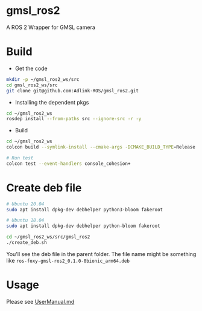 # gmsl_ros2
A ROS 2 Wrapper for GMSL camera

# Build

* Get the code

```bash
mkdir -p ~/gmsl_ros2_ws/src
cd gmsl_ros2_ws/src
git clone git@github.com:Adlink-ROS/gmsl_ros2.git
```

* Installing the dependent pkgs

```bash
cd ~/gmsl_ros2_ws
rosdep install --from-paths src --ignore-src -r -y
```

* Build

```bash
cd ~/gmsl_ros2_ws
colcon build --symlink-install --cmake-args -DCMAKE_BUILD_TYPE=Release

# Run test
colcon test --event-handlers console_cohesion+
```

# Create deb file

```bash
# Ubuntu 20.04
sudo apt install dpkg-dev debhelper python3-bloom fakeroot

# Ubuntu 18.04
sudo apt install dpkg-dev debhelper python-bloom fakeroot

cd ~/gmsl_ros2_ws/src/gmsl_ros2
./create_deb.sh
```

You'll see the deb file in the parent folder.
The file name might be something like `ros-foxy-gmsl-ros2_0.1.0-0bionic_arm64.deb`

# Usage

Please see [UserManual.md](UserManual.md)
